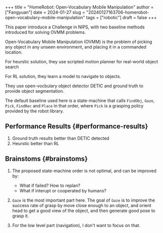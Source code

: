 +++
title = "HomeRobot: Open-Vocabulary Mobile Manipulation"
author = ["Fangyuan"]
date = 2024-01-27
slug = "20240127163706-homerobot-open-vocabulary-mobile-manipulation"
tags = ["robotic"]
draft = false
+++

This paper introduce a Challenge in NIPS, with two baseline methods introduced for solving OVMM problems.

Open-Vocabulary Mobile Manipulation (OVMM) is the problem of picking any object in any unseen environment, and placing it in a commanded location.

For heurstic solution, they use scripted motion planner for real-world object search

For RL solution, they learn a model to navigate to objects.

They use open-vocbulary object detector DETIC and ground truth to provide object segmentation.

The default baseline used here is a state-machine that calls `FindObj`, `Gaze`, `Pick`, `FindRec` and `Place` in that order, where `Pick` is a grasping policy provided by the robot library.


## Performance Results {#performance-results}

1.  Ground truth results better than DETIC detected
2.  Heurstic better than RL


## Brainstoms {#brainstoms}

1.  The proposed state-machine order is not optimal, and can be improved by:
    -   What if failed? How to replan?
    -   What if interupt or cooperated by humans?

2.  `Gaze` is the most important part here. The goal of `Gaze` is to improve the success rate of grasp by <span class="underline">move close</span> enough to an object, and <span class="underline">orient head</span> to get a good view of the object, and then <span class="underline">generate good pose</span> to grasp it.

3.  For the low level part (navigation), I don't want to focus on that.
